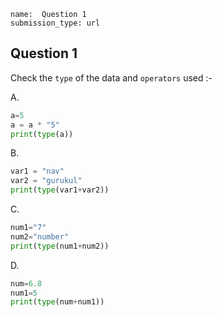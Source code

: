 ```ngMeta
name:  Question 1 
submission_type: url
```
## Question 1

Check the `type` of the data and `operators` used :-


A.

```python
a=5
a = a * "5"
print(type(a))
 ```

B. 

```python
var1 = "nav"
var2 = "gurukul"
print(type(var1+var2))
 ```

C.

```python
num1="7"
num2="number"
print(type(num1+num2))
 ```

D.

```python
num=6.8
num1=5
print(type(num+num1))
 ```
